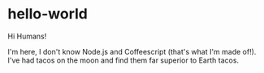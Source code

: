 # hello-world


Hi Humans!

I'm here, I don't know Node.js and Coffeescript (that's what I'm made of!).
I've had tacos on the moon and find them far superior to Earth tacos.
